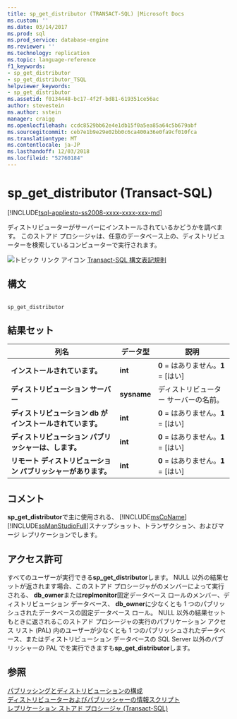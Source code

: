 ```yaml
---
title: sp_get_distributor (TRANSACT-SQL) |Microsoft Docs
ms.custom: ''
ms.date: 03/14/2017
ms.prod: sql
ms.prod_service: database-engine
ms.reviewer: ''
ms.technology: replication
ms.topic: language-reference
f1_keywords:
- sp_get_distributor
- sp_get_distributor_TSQL
helpviewer_keywords:
- sp_get_distributor
ms.assetid: f0134448-bc17-4f2f-bd81-619351ce56ac
author: stevestein
ms.author: sstein
manager: craigg
ms.openlocfilehash: ccdc8529bb62e4e1db15f0a5ea85a64c5b679abf
ms.sourcegitcommit: ceb7e1b9e29e02bb0c6ca400a36e0fa9cf010fca
ms.translationtype: MT
ms.contentlocale: ja-JP
ms.lasthandoff: 12/03/2018
ms.locfileid: "52760184"
---
```

# <a name="spgetdistributor-transact-sql"></a>sp_get_distributor (Transact-SQL)
[!INCLUDE[tsql-appliesto-ss2008-xxxx-xxxx-xxx-md](../../includes/tsql-appliesto-ss2008-xxxx-xxxx-xxx-md.md)]

  ディストリビューターがサーバーにインストールされているかどうかを調べます。 このストアド プロシージャは、任意のデータベース上の、ディストリビューターを検索しているコンピューターで実行されます。  
  
 ![トピック リンク アイコン](../../database-engine/configure-windows/media/topic-link.gif "トピック リンク アイコン") [Transact-SQL 構文表記規則](../../t-sql/language-elements/transact-sql-syntax-conventions-transact-sql.md)  
  
## <a name="syntax"></a>構文  
  
```  
  
sp_get_distributor   
```  
  
## <a name="result-sets"></a>結果セット  
  
|列名|データ型|説明|  
|-----------------|---------------|-----------------|  
|**インストールされています。**|**int**|**0** = はありません。**1** = [はい]|  
|**ディストリビューション サーバー**|**sysname**|ディストリビューター サーバーの名前。|  
|**ディストリビューション db がインストールされています。**|**int**|**0** = はありません。**1** = [はい]|  
|**ディストリビューション パブリッシャーは、します。**|**int**|**0** = はありません。**1** = [はい]|  
|**リモート ディストリビューション パブリッシャーがあります。**|**int**|**0** = はありません。**1** = [はい]|  
  
## <a name="remarks"></a>コメント  
 **sp_get_distributor**で主に使用される、 [!INCLUDE[msCoName](../../includes/msconame-md.md)] [!INCLUDE[ssManStudioFull](../../includes/ssmanstudiofull-md.md)]スナップショット、トランザクション、およびマージ レプリケーションでします。  
  
## <a name="permissions"></a>アクセス許可  
 すべてのユーザーが実行できる**sp_get_distributor**します。 NULL 以外の結果セットが返されます場合、このストアド プロシージャがのメンバーによって実行される、 **db_owner**または**replmonitor**固定データベース ロールのメンバー、ディストリビューション データベース、 **db_owner**に少なくとも 1 つのパブリッシュされたデータベースの固定データベース ロール。 NULL 以外の結果セットもときに返されるこのストアド プロシージャの実行のパブリケーション アクセス リスト (PAL) 内のユーザーが少なくとも 1 つのパブリッシュされたデータベース、またはディストリビューション データベースの SQL Server 以外のパブリッシャーの PAL でを実行できますも**sp_get_distributor**します。  
  
## <a name="see-also"></a>参照  
 [パブリッシングとディストリビューションの構成](../../relational-databases/replication/configure-publishing-and-distribution.md)   
 [ディストリビューターおよびパブリッシャーの情報スクリプト](../../relational-databases/replication/administration/distributor-and-publisher-information-script.md)   
 [レプリケーション ストアド プロシージャ &#40;Transact-SQL&#41;](../../relational-databases/system-stored-procedures/replication-stored-procedures-transact-sql.md)  
  
  
